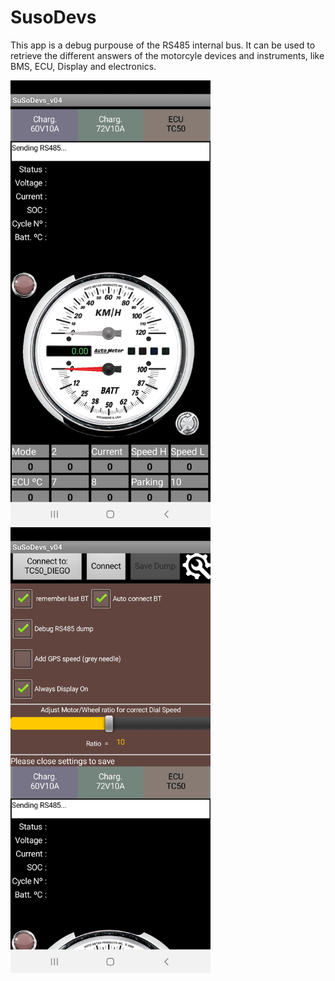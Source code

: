 # SusoDevs
This app is a debug purpouse of the RS485 internal bus. It can be used to retrieve the different answers of the motorcyle devices and instruments, like BMS, ECU, Display and electronics.


<img src="https://github.com/Xmanu12/SusoDevs/blob/main/Resources/screen.jpg" width="320px" height="auto">

<img src="https://github.com/Xmanu12/SusoDevs/blob/main/Resources/screen2.jpg" width="320px" height="auto">
